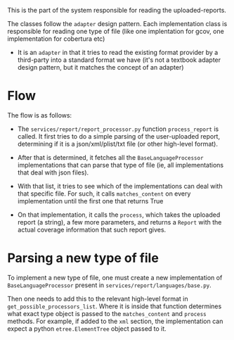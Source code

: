 This is the part of the system responsible for reading the uploaded-reports.

The classes follow the `adapter` design pattern. Each implementation class is responsible for reading one type of file (like one implentation for gcov, one implementation for cobertura etc)

- It is an `adapter` in that it tries to read the existing format provider by a third-party into a standard format we have (it's not a textbook adapter design pattern, but it matches the concept of an adapter)

# Flow

The flow is as follows:

- The `services/report/report_processor.py` function `process_report` is called. It first tries to do a simple parsing of the user-uploaded report, determining if it is a json/xml/plist/txt file (or other high-level format).

- After that is determined, it fetches all the `BaseLanguageProcessor` implementations that can parse that type of file (ie, all implementations that deal with json files).

- With that list, it tries to see which of the implementations can deal with that specific file. For such, it calls `matches_content` on every implementation until the first one that returns True

- On that implementation, it calls the `process`, which takes the uploaded report (a string), a few more parameters, and returns a `Report` with the actual coverage information that such report gives.

# Parsing a new type of file

To implement a new type of file, one must create a new implementation of `BaseLanguageProcessor` present in `services/report/languages/base.py`.

Then one needs to add this to the relevant high-level format in `get_possible_processors_list`. Where it is inside that function determines what exact type object is passed to the `matches_content` and `process` methods. For example, if added to the `xml` section, the implementation can expect a python `etree.ElementTree` object passed to it.